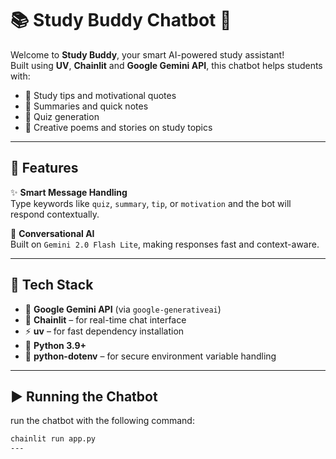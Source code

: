 # 📚 Study Buddy Chatbot 🤖

Welcome to **Study Buddy**, your smart AI-powered study assistant!  
Built using **UV**, **Chainlit** and **Google Gemini API**, this chatbot helps students with:

- 🧠 Study tips and motivational quotes
- 📝 Summaries and quick notes
- 🧪 Quiz generation
- 📖 Creative poems and stories on study topics

---

## 🚀 Features

✨ **Smart Message Handling**  
Type keywords like `quiz`, `summary`, `tip`, or `motivation` and the bot will respond contextually.

💬 **Conversational AI**  
Built on `Gemini 2.0 Flash Lite`, making responses fast and context-aware.

---

## 🔧 Tech Stack

- 🧠 **Google Gemini API** (via `google-generativeai`)
- 💬 **Chainlit** – for real-time chat interface
- ⚡ **uv** – for fast dependency installation 
- 🐍 **Python 3.9+**
- 🔐 **python-dotenv** – for secure environment variable handling

---


## ▶️ Running the Chatbot
run the chatbot with the following command:

```bash
chainlit run app.py
---




